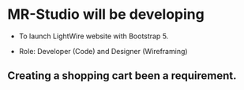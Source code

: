 # MR-Studio will be developing
- To launch LightWire website with Bootstrap 5.

- Role: Developer (Code) and Designer (Wireframing)

Creating a shopping cart been a requirement.
-

